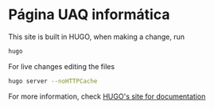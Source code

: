 # Página UAQ informática

This site is built in HUGO, when making a change, run

```sh
hugo
```

For live changes editing the files

```sh
hugo server --noHTTPCache
```

For more information, check [HUGO's site for documentation](https://gohugo.io/documentation/)
